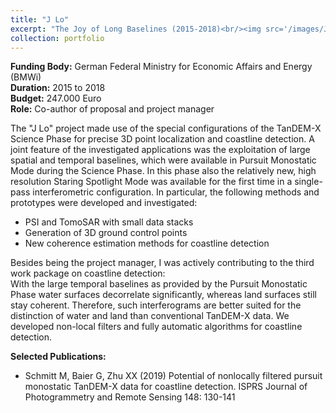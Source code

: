 ```yaml
---
title: "J Lo"
excerpt: "The Joy of Long Baselines (2015-2018)<br/><img src='/images/Jlo.png'>"
collection: portfolio
---
```


__Funding Body:__ German Federal Ministry for Economic Affairs and Energy (BMWi)  
__Duration:__ 2015 to 2018  
__Budget:__ 247.000 Euro  
__Role:__ Co-author of proposal and project manager

The "J Lo" project made use of the special configurations of the TanDEM-X Science Phase for precise 3D point localization and coastline detection. A joint feature of the investigated applications was the exploitation of large spatial and temporal baselines, which were available in Pursuit Monostatic Mode during the Science Phase. In this phase also the relatively new, high resolution Staring Spotlight Mode was available for the first time in a single-pass interferometric configuration. In particular, the following methods and prototypes were developed and investigated:
- PSI and TomoSAR with small data stacks
- Generation of 3D ground control points
- New coherence estimation methods for coastline detection

Besides being the project manager, I was actively contributing to the third work package on coastline detection:  
With the large temporal baselines as provided by the Pursuit Monostatic Phase water surfaces decorrelate 
significantly, whereas land surfaces still stay coherent. Therefore, such interferograms are better suited for 
the distinction of water and land than conventional TanDEM-X data. We developed non-local filters and fully automatic algorithms for coastline detection.


__Selected Publications:__
- Schmitt M, Baier G, Zhu XX (2019) Potential of nonlocally filtered pursuit monostatic TanDEM-X data for coastline detection. ISPRS Journal of Photogrammetry and Remote Sensing 148: 130-141
